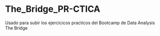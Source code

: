 # The_Bridge_PR-CTICA
Usado para subir los ejercicicos practicos del Bootcamp de Data Analysis The Bridge
